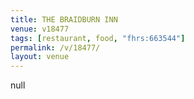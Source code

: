 ```yaml
---
title: THE BRAIDBURN INN
venue: v18477
tags: [restaurant, food, "fhrs:663544"]
permalink: /v/18477/
layout: venue
---
```

null